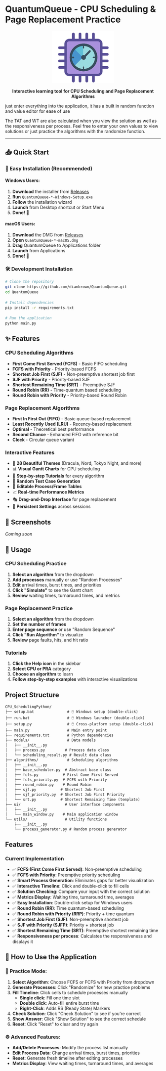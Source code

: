 # QuantumQueue - CPU Scheduling & Page Replacement Practice

<p align="center">
  <img src="Assets/icons/QuantumQueue2.png" alt="QuantumQueue Logo" width="200"/>
</p>

<p align="center">
  <strong>Interactive learning tool for CPU Scheduling and Page Replacement Algorithms</strong>
</p>

just enter everything into the application, it has a built in random function and value editor for ease of use

The TAT and WT are also calculated when you view the solution as well as the responsiveness per process.
Feel free to enter your own values to view solutions or just practice the algorithms with the randomize function.

---

## 📥 Quick Start

### 🎯 Easy Installation (Recommended)

#### Windows Users:
1. **Download** the installer from [Releases](https://github.com/dianbrown/CPU-SchedulingApp/releases/latest)
2. **Run** `QuantumQueue-*-Windows-Setup.exe`
3. **Follow** the installation wizard
4. **Launch** from Desktop shortcut or Start Menu
5. **Done!** 🎉

#### macOS Users:
1. **Download** the DMG from [Releases](https://github.com/dianbrown/CPU-SchedulingApp/releases/latest)
2. **Open** `QuantumQueue-*-macOS.dmg`
3. **Drag** QuantumQueue to Applications folder
4. **Launch** from Applications
5. **Done!** 🎉

### 🛠️ Development Installation

```bash
# Clone the repository
git clone https://github.com/dianbrown/QuantumQueue.git
cd QuantumQueue

# Install dependencies
pip install -r requirements.txt

# Run the application
python main.py
```

## ✨ Features

### CPU Scheduling Algorithms
- **First Come First Served (FCFS)** - Basic FIFO scheduling
- **FCFS with Priority** - Priority-based FCFS
- **Shortest Job First (SJF)** - Non-preemptive shortest job first
- **SJF with Priority** - Priority-based SJF
- **Shortest Remaining Time (SRT)** - Preemptive SJF
- **Round Robin (RR)** - Time-quantum based scheduling
- **Round Robin with Priority** - Priority-based Round Robin

### Page Replacement Algorithms
- **First In First Out (FIFO)** - Basic queue-based replacement
- **Least Recently Used (LRU)** - Recency-based replacement
- **Optimal** - Theoretical best performance
- **Second Chance** - Enhanced FIFO with reference bit
- **Clock** - Circular queue variant

### Interactive Features
- 🎨 **28 Beautiful Themes** (Dracula, Nord, Tokyo Night, and more)
- 📊 **Visual Gantt Charts** for CPU scheduling
- 🎯 **Step-by-step Tutorials** for every algorithm
- 🔄 **Random Test Case Generation**
- 📝 **Editable Process/Frame Tables**
- 📈 **Real-time Performance Metrics**
- 🎭 **Drag-and-Drop Interface** for page replacement
- 💾 **Persistent Settings** across sessions

## 📸 Screenshots

*Coming soon*

## 🚀 Usage

### CPU Scheduling Practice
1. **Select an algorithm** from the dropdown
2. **Add processes** manually or use "Random Processes"
3. **Edit** arrival times, burst times, and priorities
4. **Click "Simulate"** to see the Gantt chart
5. **Review** waiting times, turnaround times, and metrics

### Page Replacement Practice
1. **Select an algorithm** from the dropdown
2. **Set the number of frames**
3. **Enter page sequence** or use "Random Sequence"
4. **Click "Run Algorithm"** to visualize
5. **Review** page faults, hits, and hit ratio

### Tutorials
1. **Click the Help icon** in the sidebar
2. **Select CPU or PRA** category
3. **Choose an algorithm** to learn
4. **Follow step-by-step examples** with interactive visualizations

## Project Structure

```
CPU_SchedulingPython/
├── setup.bat               # 🖱️ Windows setup (double-click)
├── run.bat                 # 🖱️ Windows launcher (double-click)
├── setup.py                # 🖱️ Cross-platform setup (double-click)
├── main.py                 # Main entry point
├── requirements.txt        # Python dependencies
├── models/                 # Data models
│   ├── __init__.py
│   ├── process.py         # Process data class
│   └── scheduling_result.py # Result data class
├── algorithms/             # Scheduling algorithms
│   ├── __init__.py
│   ├── base_scheduler.py  # Abstract base class
│   ├── fcfs.py           # First Come First Served
│   ├── fcfs_priority.py  # FCFS with Priority
│   ├── round_robin.py    # Round Robin
│   ├── sjf.py           # Shortest Job First 
│   ├── sjf_priority.py  # Shortest Job First Priority
│   └── srt.py           # Shortest Remaining Time (template)
├── ui/                    # User interface components
│   ├── __init__.py
│   └── main_window.py    # Main application window
└── utils/                 # Utility functions
    ├── __init__.py
    └── process_generator.py # Random process generator
```

## Features

### Current Implementation
- ✅ **FCFS (First Come First Served)**: Non-preemptive scheduling
- ✅ **FCFS with Priority**: Preemptive priority scheduling
- ✅ **Smart Process Generation**: Eliminates gaps for better visualization
- ✅ **Interactive Timeline**: Click and double-click to fill cells
- ✅ **Solution Checking**: Compare your input with the correct solution
- ✅ **Metrics Display**: Waiting time, turnaround time, averages
- ✅ **Easy Installation**: Double-click setup for Windows users
- ✅ **Round Robin (RR)**: Time quantum-based scheduling
- ✅ **Round Robin with Priority (RRP)**: Priority + time quantum
- ✅ **Shortest Job First (SJF)**: Non-preemptive shortest job
- ✅ **SJF with Priority (SJFP)**: Priority + shortest job
- ✅ **Shortest Remaining Time (SRT)**: Preemptive shortest remaining time
- ✅ **Responsiveness per process**: Calculates the responsiveness and displays it

## 📖 How to Use the Application

### 🎯 Practice Mode:
1. **Select Algorithm**: Choose FCFS or FCFS with Priority from dropdown
2. **Generate Processes**: Click "Randomize" for new practice problems
3. **Fill Timeline**: Click cells to schedule processes manually
   - **Single click**: Fill one time slot
   - **Double click**: Auto-fill entire burst time
   - **Right-Click**: Adds RS (Ready State) Markers
4. **Check Solution**: Click "Check Solution" to see if you're correct
5. **Show Answer**: Click "Show Solution" to see the correct schedule
6. **Reset**: Click "Reset" to clear and try again

### ⚙️ Advanced Features:
- **Add/Delete Processes**: Modify the process list manually
- **Edit Process Data**: Change arrival times, burst times, priorities
- **Reset**: Generate fresh timeline after editing processes
- **Metrics Display**: View waiting times, turnaround times, and averages
